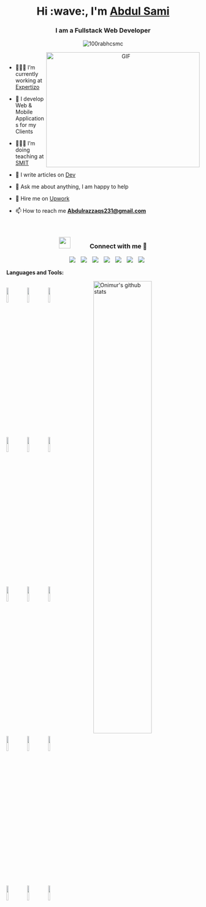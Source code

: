 <h1 align="center">Hi :wave:, I'm <a href="https://Abdul Sami.online" target="blank">
Abdul Sami</a></h1>
<!-- <h3 align="center">A Passionate Software Engineer with the experience of 8+ years from Pakistan 🇵🇰 </h3> -->
 <h3 align="center">I am a Fullstack Web Developer  </h3> 

<p align="center"> <img src="https://komarev.com/ghpvc/?username=100rabhcsmc&label=Profile%20views&color=0e75b6&style=flat" alt="100rabhcsmc" /> </p>
<a target="_blank" align="center">
<!--   <img align="right" top="500" height="300" width="400" alt="GIF" src="https://media.giphy.com/media/SWoSkN6DxTszqIKEqv/giphy.gif"> -->
    <img align="right" height="300" width="400" alt="GIF" src="https://camo.githubusercontent.com/2366b34bb903c09617990fb5fff4622f3e941349e846ddb7e73df872a9d21233/68747470733a2f2f63646e2e6472696262626c652e636f6d2f75736572732f3733303730332f73637265656e73686f74732f363538313234332f6176656e746f2e676966">
</a>

<br />

- 👨🏽‍💻 I’m currently working at <a href="https://expertizo.pk" target="blank">Expertizo</a> 

- 🌱 I develop Web & Mobile Applications for my Clients

- 👨🏻‍🏫 I’m doing teaching at <a href="https://www.facebook.com/saylani.smit" target="blank">SMIT</a>

- 📝 I write articles on <a href="https://dev.to/rizwanjamal" target="blank">Dev</a>

- 💬 Ask me about anything, I am happy to help
  
- 📄 Hire me on <a href="https://www.upwork.com/freelancers/~01d10c23d4ffe3c658" target="blank">Upwork</a>

- 📫 How to reach me **Abdulrazzaqs231@gmail.com**

<br/>
<h3 align="center" > <img src="https://media.giphy.com/media/iY8CRBdQXODJSCERIr/giphy.gif" width="30" height="30" style="margin-right: 50px;">Connect with me 🤝 </h3>

<p align="center">

 <div align="center"  class="icons-social" style="margin-left: 10px;">
        <a style="margin-left: 10px;"  target="_blank" href="https://www.linkedin.com/in/rizwanjamal/">
			<img src="https://img.icons8.com/doodle/40/000000/linkedin--v2.png"></a>
        <a style="margin-left: 10px;" target="_blank" href="https://github.com/Rizwanjamal/">
		<img src="https://img.icons8.com/doodle/40/000000/github--v1.png"></a>
		<a style="margin-left: 10px;" target="_blank" href="https://stackoverflow.com/users/6270114/rizwan-jamal?tab=profile">
				<img src="https://img.icons8.com/external-tal-revivo-color-tal-revivo/40/000000/external-stack-overflow-is-a-question-and-answer-site-for-professional-logo-color-tal-revivo.png"></a>
	   <a style="margin-left: 10px;" target="_blank" href="https://dev.to/rizwanjamal">
					<img src="https://img.icons8.com/?size=40&id=n98knU41v5Aq&format=png&color=000000"></a>
        <a style="margin-left: 10px;" target="_blank" href="https://www.instagram.com/rizwanmjamal/">
			<img src="https://img.icons8.com/doodle/40/000000/instagram-new--v2.png"></a>
		<a style="margin-left: 10px;" target="_blank" href="https://www.facebook.com/Rizwan.hasanfatah">
			<img src="https://img.icons8.com/doodle/40/000000/facebook--v2.png" ></a>
		<a style="margin-left: 10px;" target="_blank" href="https://www.youtube.com/@RjDev">
				<img src="https://img.icons8.com/doodle/40/000000/youtube--v2.png" ></a>
<!-- 		<a style="margin-left: 5px;" target="_blank" href="https://github.com/100rabhcsmc/Me.io/blob/master/01SaurabhChavanReactNativeResume.pdf">
					<img src="https://img.icons8.com/plasticine/40/000000/resume.png" ></a> -->
      </div>

</p>

**Languages and Tools:** 

<!-- Your github readme stats
You can use this api: https://github.com/anuraghazra/github-readme-stats
-->
<p>
  <a href="https://github.com/onimur/handle-path-oz">
    <img width="55%" align="right" alt="Onimur's github stats" src="https://github-readme-stats.vercel.app/api?username=Rizwanjamal&show_icons=true&hide_border=true" />
  </a>

  <!-- Your languages and tools. Be careful with the alignment. 
  You can use this sites to get logos: https://www.vectorlogo.zone or https://simpleicons.org/
  -->
  <br />
    <code><img width="10%" src="https://www.vectorlogo.zone/logos/w3_html5/w3_html5-ar21.svg"></code>
    <code><img width="10%" src="https://www.vectorlogo.zone/logos/w3_css/w3_css-ar21.svg"></code>
    <code><img width="10%" src="https://www.vectorlogo.zone/logos/javascript/javascript-ar21.svg"></code>
    <br />
    <code><img width="10%" src="https://www.vectorlogo.zone/logos/reactjs/reactjs-ar21.svg"></code>
    <code><img width="10%" src="https://www.vectorlogo.zone/logos/nextjs/nextjs-ar21.svg"></code>
    <code><img width="10%" src="https://www.vectorlogo.zone/logos/nodejs/nodejs-ar21.svg"></code>
    <br />
    <code><img width="10%" src="https://www.vectorlogo.zone/logos/mongodb/mongodb-ar21.svg"></code>
    <code><img width="10%" src="https://www.vectorlogo.zone/logos/expressjs/expressjs-ar21.svg"></code>
    <code><img width="10%" src="https://www.vectorlogo.zone/logos/nestjs/nestjs-ar21.svg"></code>
    <br />
    <code><img width="10%" src="https://www.vectorlogo.zone/logos/json/json-ar21.svg"></code>
    <code><img width="10%" src="https://www.vectorlogo.zone/logos/firebase/firebase-ar21.svg"></code>
    <code><img width="10%" src="https://www.vectorlogo.zone/logos/git-scm/git-scm-ar21.svg"></code>
    <br />
    <code><img width="10%" src="https://www.vectorlogo.zone/logos/graphql/graphql-ar21.svg"></code>
    <code><img width="10%" src="https://www.vectorlogo.zone/logos/amazon_aws/amazon_aws-ar21.svg"></code>
    <code><img width="10%" src="https://www.vectorlogo.zone/logos/docker/docker-ar21.svg"></code>
</p>

<!-- Your hits or visitors
site: http://hits.dwyl.com or https://visitor-badge.glitch.me
Both apis are in trouble due to the number of requests, if you know any other to register visitors, great
-->
<p align="center">
<!--   <img alt="ViewCount" src="https://views.whatilearened.today/views/github/onimur/onimur.svg" /> -->
</p>

